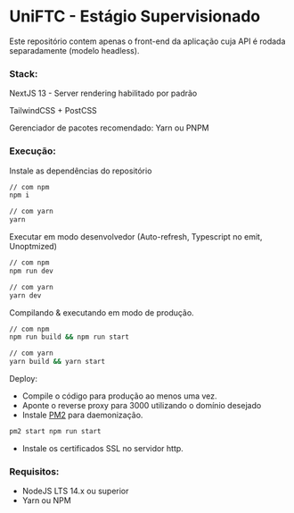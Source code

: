 # UniFTC - Estágio Supervisionado

Este repositório contem apenas o front-end da aplicação cuja API é rodada separadamente (modelo headless).

### Stack:
NextJS 13 - Server rendering habilitado por padrão

TailwindCSS + PostCSS

Gerenciador de pacotes recomendado: Yarn ou PNPM


### Execução:
Instale as dependências do repositório
```bash
// com npm
npm i

// com yarn
yarn
```

Executar em modo desenvolvedor (Auto-refresh, Typescript no emit, Unoptmized)
```bash
// com npm
npm run dev

// com yarn
yarn dev
```

Compilando & executando em modo de produção.
```bash
// com npm
npm run build && npm run start

// com yarn
yarn build && yarn start
```

Deploy:
- Compile o código para produção ao menos uma vez.
- Aponte o reverse proxy para 3000 utilizando o domínio desejado
- Instale [PM2](https://pm2.keymetrics.io) para daemonização.
```bash
pm2 start npm run start
```
- Instale os certificados SSL no servidor http.

### Requisitos:

- NodeJS LTS 14.x ou superior
- Yarn ou NPM
